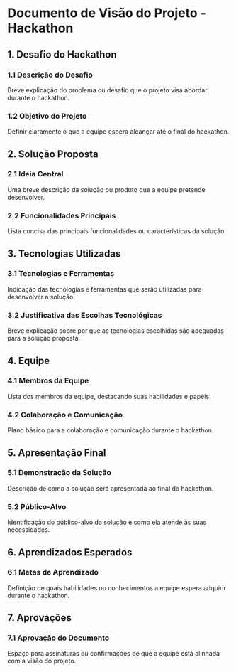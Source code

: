 # Documento de Visão do Projeto - Hackathon

## 1. Desafio do Hackathon
### 1.1 Descrição do Desafio
Breve explicação do problema ou desafio que o projeto visa abordar durante o hackathon.

### 1.2 Objetivo do Projeto
Definir claramente o que a equipe espera alcançar até o final do hackathon.

## 2. Solução Proposta
### 2.1 Ideia Central
Uma breve descrição da solução ou produto que a equipe pretende desenvolver.

### 2.2 Funcionalidades Principais
Lista concisa das principais funcionalidades ou características da solução.

## 3. Tecnologias Utilizadas
### 3.1 Tecnologias e Ferramentas
Indicação das tecnologias e ferramentas que serão utilizadas para desenvolver a solução.

### 3.2 Justificativa das Escolhas Tecnológicas
Breve explicação sobre por que as tecnologias escolhidas são adequadas para a solução proposta.

## 4. Equipe
### 4.1 Membros da Equipe
Lista dos membros da equipe, destacando suas habilidades e papéis.

### 4.2 Colaboração e Comunicação
Plano básico para a colaboração e comunicação durante o hackathon.

## 5. Apresentação Final
### 5.1 Demonstração da Solução
Descrição de como a solução será apresentada ao final do hackathon.

### 5.2 Público-Alvo
Identificação do público-alvo da solução e como ela atende às suas necessidades.

## 6. Aprendizados Esperados
### 6.1 Metas de Aprendizado
Definição de quais habilidades ou conhecimentos a equipe espera adquirir durante o hackathon.

## 7. Aprovações
### 7.1 Aprovação do Documento
Espaço para assinaturas ou confirmações de que a equipe está alinhada com a visão do projeto.